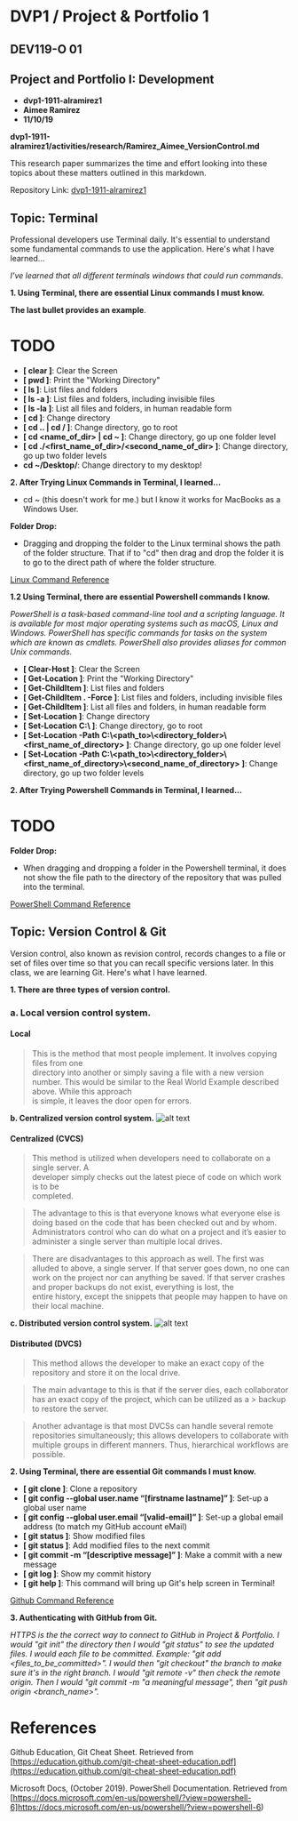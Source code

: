 # DVP1 / Project & Portfolio 1

## DEV119-O 01 
## Project and Portfolio I: Development 

* **dvp1-1911-alramirez1**
* **Aimee Ramirez**
* **11/10/19**

**dvp1-1911-alramirez1/activities/research/Ramirez_Aimee_VersionControl.md**

This research paper summarizes the time and effort looking into these topics about these matters outlined in this markdown. 

Repository Link: [dvp1-1911-alramirez1](https://github.com/ePortfolios/dvp1-1911-alramirez1)


## Topic: Terminal
Professional developers use Terminal daily. It's essential to understand some fundamental commands to use the application. Here's what I have learned...  

*I've learned that all different terminals windows that could run commands.*


**1. Using Terminal, there are essential Linux commands I must know.**
 

**The last bullet provides an example**.
# TODO

* **[ clear ]**: Clear the Screen 
* **[ pwd ]**: Print the "Working Directory"
* **[ ls ]**: List files and folders
* **[ ls -a ]**: List files and folders, including invisible files
* **[ ls -la ]**: List all files and folders, in human readable form
* **[ cd ]**: Change directory
* **[ cd .. | cd / ]**: Change directory, go to root
* **[ cd <name_of_dir> | cd ~ ]**: Change directory, go up one folder level
* **[ cd ./<first_name_of_dir>/<second_name_of_dir> ]**: Change directory, go up two folder levels
* **cd ~/Desktop/**: Change directory to my desktop! 


**2. After Trying Linux Commands in Terminal, I learned...**
* cd ~ (this doesn't work for me.) but I know it works for MacBooks as a Windows User.

**Folder Drop:** 
* Dragging and dropping the folder to the Linux terminal shows the path of the folder structure. That if to "cd" then drag and drop the folder it is to go to the direct path of where the folder structure. 
 
[Linux Command Reference](https://github.com/ePortfolios/dvp1-1911-alramirez1https://learnpythonthehardway.org/book/appendixa.html)

**1.2 Using Terminal, there are essential Powershell commands I know.**

*PowerShell is a task-based command-line tool and a scripting language. It is available for most major operating systems such as macOS, Linux and Windows. PowerShell has specific commands for tasks on the system which are known as cmdlets. PowerShell also provides aliases for common Unix commands.*


* **[ Clear-Host ]**: Clear the Screen 
* **[ Get-Location ]**: Print the "Working Directory"
* **[ Get-ChildItem ]**: List files and folders
* **[ Get-ChildItem . -Force ]**: List files and folders, including invisible files
* **[ Get-ChildItem  ]**: List all files and folders, in human readable form
* **[ Set-Location ]**: Change directory
* **[ Set-Location C:\ ]**: Change directory, go to root
* **[ Set-Location -Path C:\\<path_to>\\<directory_folder>\\<first_name_of_directory> ]**: Change directory, go up one folder level
* **[  Set-Location -Path C:\\<path_to>\\<directory_folder>\\<first_name_of_directory>\\<second_name_of_directory> ]**: Change directory, go up two folder levels
 


**2. After Trying Powershell Commands in Terminal, I learned...**
# TODO

**Folder Drop:** 
* When dragging and dropping a folder in the Powershell terminal, it does not show the file path to the directory of the repository that was pulled into the terminal. 
 

[PowerShell Command Reference](https://docs.microsoft.com/en-us/powershell/?view=powershell-6)



## Topic: Version Control & Git
Version control, also known as revision control, records changes to a file or set of files over time so that you can recall specific versions later. In this class, we are learning Git. Here's what I have learned. 

**1. There are three types of version control.**
### a. Local version control system.

####  Local
> This is the method that most people implement. It involves copying files from one  
> directory into another or simply saving a file with a new version number. 
> This would be similar to the Real World Example described above. While this approach  
> is simple, it leaves the door open for errors.

   
**b. Centralized version control system.**
   ![alt text](https://i.imgur.com/Pd0zzKL.jpg "CVCS example")
#### Centralized (CVCS)

> This method is utilized when developers need to collaborate on a single server. A  
> developer simply checks out the latest piece of code on which work is to be  
> completed.

> The advantage to this is that everyone knows what everyone else is doing based on the code that has been checked out and by whom.  
> Administrators control who can do what on a project and it’s easier to administer a single server than multiple local drives.

> There are disadvantages to this approach as well. The first was alluded to above, a single server. If that server goes down, no one 
> can work on the project nor can anything be saved. If that server crashes and proper backups do not exist, everything is lost, the  
> entire history, except the snippets that people may happen to have on their local machine.
   
**c. Distributed version control system.**
   ![alt text](https://i.imgur.com/Z8qcwXh.jpg "DVCS example")
 
####  Distributed (DVCS)

> This method allows the developer to make an exact copy of the repository and store it on the local drive.

> The main advantage to this is that if the server dies, each collaborator has an exact copy of the project, which can be utilized as a  > backup to restore the server.

> Another advantage is that most DVCSs can handle several remote repositories simultaneously; 
> this allows developers to collaborate with multiple groups in different manners.
> Thus, hierarchical workflows are possible.





**2. Using Terminal, there are essential Git commands I must know.**
 

* **[ git clone ]**: Clone a repository
* **[ git config --global user.name “[firstname lastname]” ]**: Set-up a global user name
* **[ git config --global user.email “[valid-email]” ]**: Set-up a global email address (to match my GitHub account eMail)
* **[ git status ]**: Show modified files
* **[ git status ]**: Add modified files to the next commit
* **[ git commit -m “[descriptive message]” ]**: Make a commit with a new message
* **[ git log ]**: Show my commit history
* **[ git help ]**: This command will bring up Git's help screen in Terminal!
    


[Github Command Reference](https://education.github.com/git-cheat-sheet-education.pdf) 



**3. Authenticating with GitHub from Git.**

*HTTPS is the the correct way to connect to GitHub in Project & Portfolio. I would "git init" the directory then I would "git status" to see the updated files. I would each file to be committed. Example: "git add <files_to_be_committed>". I would then "git checkout" the branch to make sure it's in the right branch. I would "git remote -v" then check the remote origin. Then I would "git commit -m "a meaningful message", then "git push origin <branch_name>".* 


# References

Github Education, Git Cheat Sheet. Retrieved from [https://education.github.com/git-cheat-sheet-education.pdf](https://education.github.com/git-cheat-sheet-education.pdf)

Microsoft Docs, (October 2019). PowerShell Documentation. Retrieved from
[https://docs.microsoft.com/en-us/powershell/?view=powershell-6]https://docs.microsoft.com/en-us/powershell/?view=powershell-6)

